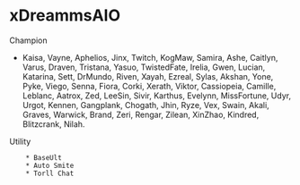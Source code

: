 # xDreammsAIO
Champion

* Kaisa, Vayne, Aphelios, Jinx, Twitch, KogMaw, Samira, Ashe, Caitlyn, Varus, Draven, Tristana, Yasuo, TwistedFate, Irelia, Gwen, Lucian, Katarina, Sett, DrMundo, Riven, Xayah, Ezreal, Sylas, Akshan, Yone, Pyke, Viego, Senna, Fiora, Corki, Xerath, Viktor, Cassiopeia, Camille, Leblanc, Aatrox, Zed, LeeSin, Sivir, Karthus, Evelynn, MissFortune, Udyr, Urgot, Kennen, Gangplank, Chogath, Jhin, Ryze, Vex, Swain, Akali, Graves, Warwick, Brand, Zeri, Rengar, Zilean, XinZhao, Kindred, Blitzcrank, Nilah.

Utility

        * BaseUlt
        * Auto Smite
        * Torll Chat
